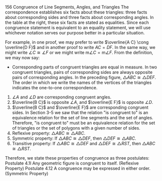 156 Congruence of Line Segments, Angles, and Triangles
The correspondence establishes six facts about these triangles: three facts about corresponding sides and three facts about corresponding angles. In the table at the right, these six facts are stated as equalities. Since each congruence statement is equivalent to an equality statement, we will use whichever notation serves our purpose better in a particular situation.

For example, in one proof, we may prefer to write $\overline{A C} \cong \overline{D F}$ and in another proof to write $A C=D F$. In the same way, we might write $\angle C \cong \angle F$ or we might write $\mathrm{m} \angle C=\mathrm{m} \angle F$. From the definition, we may now say:
- Corresponding parts of congruent triangles are equal in measure.
In two congruent triangles, pairs of corresponding sides are always opposite pairs of corresponding angles. In the preceding figure, $\triangle A B C \cong \triangle D E F$. The order in which we write the names of the vertices of the triangles indicates the one-to-one correspondence.
1. $\angle A$ and $\angle D$ are corresponding congruent angles.
2. $\overline{B C}$ is opposite $\angle A$, and $\overline{E F}$ is opposite $\angle D$.
3. $\overline{B C}$ and $\overline{E F}$ are corresponding congruent sides.
In Section 3-5 we saw that the relation "is congruent to" is an equivalence relation for the set of line segments and the set of angles. Therefore, "is congruent to" must be an equivalence relation for the set of triangles or the set of polygons with a given number of sides.
1. Reflexive property: $\triangle A B C \cong \triangle A B C$.
2. Symmetric property: If $\triangle A B C \cong \triangle D E F$, then $\triangle D E F \cong \triangle A B C$.
3. Transitive property: If $\triangle A B C \cong \triangle D E F$ and $\triangle D E F \cong \triangle R S T$, then $\triangle A B C \cong \triangle R S T$.

Therefore, we state these properties of congruence as three postulates:
Postulate 4.1I
Any geometric figure is congruent to itself. (Reflexive Property)
Postulate 4.12
A congruence may be expressed in either order. (Symmetric Property)